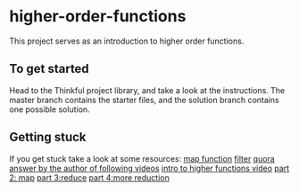 # higher-order-functions
This project serves as an introduction to higher order functions. 

## To get started
Head to the Thinkful project library, and take a look at the instructions. The master branch contains the starter files, and the solution branch contains one possible solution. 

## Getting stuck
If you get stuck take a look at some resources:
[map function](http://adripofjavascript.com/blog/drips/transforming-arrays-with-array-map.html)
[filter](http://adripofjavascript.com/blog/drips/filtering-arrays-with-array-filter.html)
[quora answer by the author of following videos](https://www.quora.com/What-is-a-simple-explanation-of-higher-order-functions-and-callbacks-in-JavaScript)
[intro to higher functions video](https://www.youtube.com/watch?v=BMUiFMZr7vk)
[part 2: map](https://www.youtube.com/watch?v=bCqtb-Z5YGQ)
[part 3:reduce](https://www.youtube.com/watch?v=Wl98eZpkp-c)
[part 4:more reduction](https://www.youtube.com/watch?v=1DMolJ2FrNY)